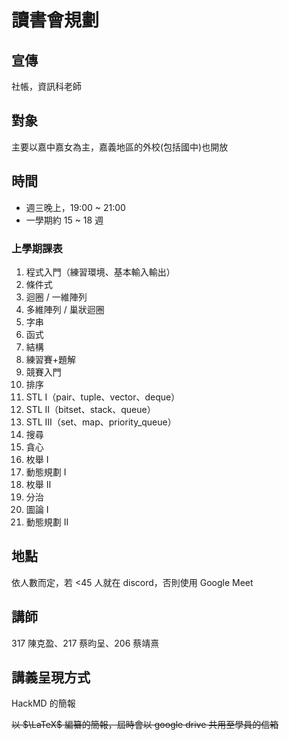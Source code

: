 # 讀書會規劃

## 宣傳
社帳，資訊科老師

## 對象
主要以嘉中嘉女為主，嘉義地區的外校(包括國中)也開放

## 時間
- 週三晚上，19:00 ~ 21:00
- 一學期約 15 ~ 18 週

### 上學期課表
1. 程式入門（練習環境、基本輸入輸出）
2. 條件式
3. 迴圈 / 一維陣列
4. 多維陣列 / 巢狀迴圈
6. 字串
7. 函式
8. 結構
9. 練習賽+題解
11. 競賽入門
12. 排序
13. STL I（pair、tuple、vector、deque）
14. STL II（bitset、stack、queue）
15. STL III（set、map、priority_queue）
16. 搜尋
17. 貪心
18. 枚舉 I
19. 動態規劃 I
20. 枚舉 II
21. 分治
22. 圖論 I
23. 動態規劃 II

## 地點
依人數而定，若 <45 人就在 discord，否則使用 Google Meet

## 講師
317 陳克盈、217 蔡昀呈、206 蔡靖熹

## 講義呈現方式
HackMD 的簡報

~~以 $\LaTeX$ 編纂的簡報，屆時會以 google drive 共用至學員的信箱~~